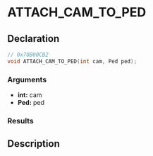 # ATTACH_CAM_TO_PED

## Declaration
```cpp
// 0x78B00CB2
void ATTACH_CAM_TO_PED(int cam, Ped ped);
```

### Arguments
- **int:** cam
- **Ped:** ped

### Results

## Description
